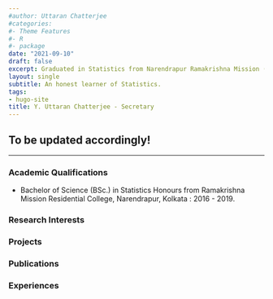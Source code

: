 ```yaml
---
#author: Uttaran Chatterjee
#categories:
#- Theme Features
#- R
#- package
date: "2021-09-10"
draft: false
excerpt: Graduated in Statistics from Narendrapur Ramakrishna Mission (RKRMC), mainly focussing on Theoretical and Applied Probability along with Bayesian Inference and Asymptotics.
layout: single
subtitle: An honest learner of Statistics.
tags:
- hugo-site
title: Y. Uttaran Chatterjee - Secretary
---
```


## To be updated accordingly!

---

### Academic Qualifications

* Bachelor of Science (BSc.) in Statistics Honours from Ramakrishna Mission Residential College, Narendrapur, Kolkata : 2016 - 2019.

### Research Interests


### Projects


### Publications



### Experiences
